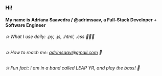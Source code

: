 ### Hi! 

#### My name is Adriana Saavedra / @adrimsaav, a Full-Stack Developer + Software Engineer

  ######   ✰ What I use daily: .py, .js, .html, .css 👩🏽‍💻
  ######   ✰ How to reach me: adrimsaav@gmail.com 💌
  ######   ✰ Fun fact: I am in a band called LEAP YR, and play the bass! 🎸

